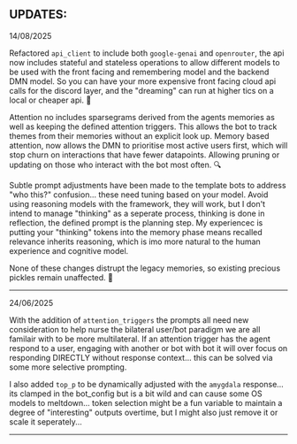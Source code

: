 ## UPDATES:

14/08/2025

Refactored `api_client` to include both `google-genai` and `openrouter`, the api now includes stateful and stateless operations to allow different models to be used with the front facing and remembering model and the backend DMN model. So you can have your more expensive front facing cloud api calls for the discord layer, and the "dreaming" can run at higher tics on a local or cheaper api. 🧠

Attention no includes sparsegrams derived from the agents memories as well as keeping the defined attention triggers. This allows the bot to track themes from their memories without an explicit look up. Memory based attention, now allows the DMN to prioritise most active users first, which will stop churn on interactions that have fewer datapoints. Allowing pruning or updating on those who interact with the bot most often. 🔍

Subtle prompt adjustments have been made to the template bots to address "who this?" confusion... these need tuning based on your model. Avoid using reasoning models with the framework, they will work, but I don't intend to manage "thinking" as a seperate process, thinking is done in reflection, the defined prompt is the planning step. My experiencec is putting your "thinking" tokens into the memory phase means recalled relevance inherits reasoning, which is imo more natural to the human experience and cognitive model. 

None of these changes distrupt the legacy memories, so existing precious pickles remain unaffected. 🥒

---
24/06/2025

With the addition of `attention_triggers` the prompts all need new consideration to help nurse the bilateral user/bot paradigm we are all familair with to be more multilateral. If an attention trigger has the agent respond to a user, engaging with another or bot with bot it will over focus on responding DIRECTLY without response context... this can be solved via some more selective prompting. 

I also added `top_p` to be dynamically adjusted with the `amygdala` response... its clamped in the bot_config but is a bit wild and can cause some OS models to meltdown... token selection might be a fun variable to maintain a degree of "interesting" outputs overtime, but I might also just remove it or scale it seperately...

---